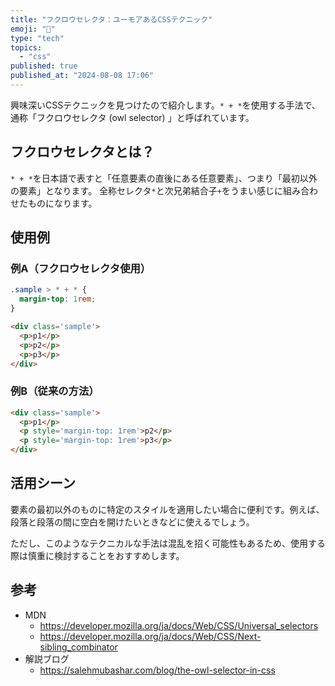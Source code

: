 ```yaml
---
title: "フクロウセレクタ：ユーモアあるCSSテクニック"
emoji: "🦉"
type: "tech"
topics:
  - "css"
published: true
published_at: "2024-08-08 17:06"
---
```


興味深いCSSテクニックを見つけたので紹介します。`* + *`を使用する手法で、通称「フクロウセレクタ (owl selector) 」と呼ばれています。

## フクロウセレクタとは？

`* + *`を日本語で表すと「任意要素の直後にある任意要素」、つまり「最初以外の要素」となります。
全称セレクタ`*`と次兄弟結合子`+`をうまい感じに組み合わせたものになります。

## 使用例
### 例A（フクロウセレクタ使用）
```css
.sample > * + * {
  margin-top: 1rem;
}
```

```html
<div class='sample'>
  <p>p1</p>
  <p>p2</p>
  <p>p3</p>
</div>
```

### 例B（従来の方法） 
```html
<div class='sample'>
  <p>p1</p>
  <p style='margin-top: 1rem'>p2</p>
  <p style='margin-top: 1rem'>p3</p>
</div>
```

## 活用シーン
要素の最初以外のものに特定のスタイルを適用したい場合に便利です。例えば、段落と段落の間に空白を開けたいときなどに使えるでしょう。

ただし、このようなテクニカルな手法は混乱を招く可能性もあるため、使用する際は慎重に検討することをおすすめします。

## 参考
- MDN
    - https://developer.mozilla.org/ja/docs/Web/CSS/Universal_selectors
    - https://developer.mozilla.org/ja/docs/Web/CSS/Next-sibling_combinator
- 解説ブログ
    - https://salehmubashar.com/blog/the-owl-selector-in-css